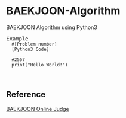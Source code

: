 # BAEKJOON-Algorithm
BAEKJOON Algorithm using Python3

<pre>Example<code>
  #[Problem number]
  [Python3 Code]
  
  #2557
  print("Hello World!")
</code></pre>

<br>

## Reference
[BAEKJOON Online Judge](https://www.acmicpc.net/)

